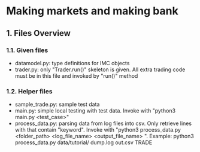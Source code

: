 # Making markets and making bank

## 1. Files Overview
### 1.1. Given files
+ datamodel.py: type definitions for IMC objects
+ trader.py: only "Trader.run()" skeleton is given. All extra trading code must be in this file and invoked by "run()" method
### 1.2. Helper files
+ sample_trade.py: sample test data 
+ main.py: simple local testing with test data. Invoke with "python3 main.py <test_case>"
+ process_data.py: parsing data from log files into csv. Only retrieve lines with that contain "keyword". Invoke with "python3 process_data.py <folder_path> <log_file_name> <output_file_name> <keyword>".
    Example: python3 process_data.py data/tutorial/ dump.log out.csv TRADE